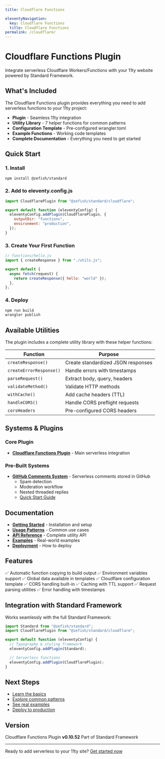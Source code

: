 ```yaml
---
title: Cloudflare Functions

eleventyNavigation:
  key: Cloudflare Functions
  title: Cloudflare Functions
permalink: /cloudflare/
---
```


# Cloudflare Functions Plugin

Integrate serverless Cloudflare Workers/Functions with your 11ty website powered by Standard Framework.

## What's Included

The Cloudflare Functions plugin provides everything you need to add serverless functions to your 11ty project:

- **Plugin** - Seamless 11ty integration
- **Utility Library** - 7 helper functions for common patterns
- **Configuration Template** - Pre-configured wrangler.toml
- **Example Functions** - Working code templates
- **Complete Documentation** - Everything you need to get started

## Quick Start

### 1. Install

```bash
npm install @zefish/standard
```

### 2. Add to eleventy.config.js

```javascript
import CloudflarePlugin from "@zefish/standard/cloudflare";

export default function (eleventyConfig) {
  eleventyConfig.addPlugin(CloudflarePlugin, {
    outputDir: "functions",
    environment: "production",
  });
}
```

### 3. Create Your First Function

```javascript
// functions/hello.js
import { createResponse } from "./utils.js";

export default {
  async fetch(request) {
    return createResponse({ hello: "world" });
  },
};
```

### 4. Deploy

```bash
npm run build
wrangler publish
```

## Available Utilities

The plugin includes a complete utility library with these helper functions:

| Function | Purpose |
|----------|---------|
| `createResponse()` | Create standardized JSON responses |
| `createErrorResponse()` | Handle errors with timestamps |
| `parseRequest()` | Extract body, query, headers |
| `validateMethod()` | Validate HTTP methods |
| `withCache()` | Add cache headers (TTL) |
| `handleCORS()` | Handle CORS preflight requests |
| `corsHeaders` | Pre-configured CORS headers |

## Systems & Plugins

### Core Plugin
- **[Cloudflare Functions Plugin](/cloudflare/)** - Main serverless integration

### Pre-Built Systems
- **[GitHub Comments System](/cloudflare/comments/)** - Serverless comments stored in GitHub
  - Spam detection
  - Moderation workflow
  - Nested threaded replies
  - [Quick Start Guide](/cloudflare/comments/COMMENTS-QUICK-START.md)

## Documentation

- **[Getting Started](/cloudflare/setup/)** - Installation and setup
- **[Usage Patterns](/cloudflare/patterns/)** - Common use cases
- **[API Reference](/cloudflare/reference/)** - Complete utility API
- **[Examples](/cloudflare/examples/)** - Real-world examples
- **[Deployment](/cloudflare/deployment/)** - How to deploy

## Features

✅ Automatic function copying to build output
✅ Environment variables support
✅ Global data available in templates
✅ Cloudflare configuration template
✅ CORS handling built-in
✅ Caching with TTL support
✅ Request parsing utilities
✅ Error handling with timestamps

## Integration with Standard Framework

Works seamlessly with the full Standard Framework:

```javascript
import Standard from "@zefish/standard";
import CloudflarePlugin from "@zefish/standard/cloudflare";

export default function (eleventyConfig) {
  // Typography & styling framework
  eleventyConfig.addPlugin(Standard);

  // Serverless functions
  eleventyConfig.addPlugin(CloudflarePlugin);
}
```

## Next Steps

- [Learn the basics](/cloudflare/setup/)
- [Explore common patterns](/cloudflare/patterns/)
- [See real examples](/cloudflare/examples/)
- [Deploy to production](/cloudflare/deployment/)

## Version

Cloudflare Functions Plugin **v0.10.52**
Part of Standard Framework

---

Ready to add serverless to your 11ty site? [Get started now](/cloudflare/setup/)
